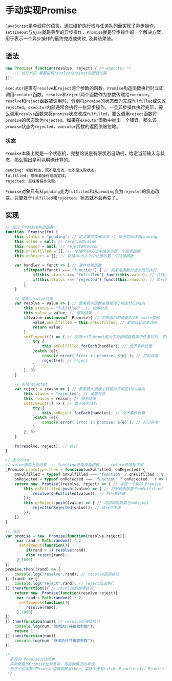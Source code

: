 # 手动实现Promise
`JavaScript`是单线程的语言，通过维护执行栈与任务队列而实现了异步操作，`setTimeout`与`Ajax`就是典型的异步操作，`Promise`就是异步操作的一个解决方案，用于表示一个异步操作的最终完成或失败, 及其结果值。

## 语法

```javascript
new Promise( function(resolve, reject) { /* executor */
    // 执行代码 需要指明resolve与reject的回调位置
});
```
`executor`是带有`resolve`和`reject`两个参数的函数。`Promise`构造函数执行时立即调用`executor`函数，`resolve`和`reject`两个函数作为参数传递给`executor`。`resolve`和`reject`函数被调用时，分别将`promise`的状态改为完成`fulfilled`或失败`rejected`。`executor`内部通常会执行一些异步操作，一旦异步操作执行完毕，要么调用`resolve`函数来将`promise`状态改成`fulfilled`，要么调用`reject`函数将`promise`的状态改为`rejected`。如果在`executor`函数中抛出一个错误，那么该`promise`状态为`rejected`，`executor`函数的返回值被忽略。

### 状态
`Promise`本质上就是一个状态机，完整的说是有限状态自动机，给定当前输入与状态，那么输出是可以明确计算的。
```
pending: 初始状态，既不是成功，也不是失败状态。
fulfilled: 意味着操作成功完成。
rejected: 意味着操作失败。
```
`Promise`对象只有从`pending`变为`fulfilled`和从`pending`变为`rejected`的状态改变。只要处于`fulfilled`和`rejected`，状态就不会再变了。

## 实现

```javascript
// 定义_Promise构造函数 
function _Promise(fn) {
    this.status = "pending"; // 定义属性存储状态 // 赋予初始状态pending
    this.value = null; // resolve的value
    this.reason = null; // reject的reason
    this.onFulfilled = []; // 存储then方法中注册的第一个回调函数
    this.onReject = []; // 存储then方法中注册的第二个回调函数
    
    var handler = funct => { // 事件处理函数
        if(typeof(funct) === "function") { // 如果是函数的话才进行执行
            if(this.status === "fulfilled") funct(this.value); // 执行并传递value
            if(this.status === "rejected") funct(this.reason); // 执行并传递rejected
        }
    }
    
    // 实现resolve回调
    var resolve = value => { // 使用箭头函数主要是为了绑定this指向
        this.status = "fulfilled"; // 设置状态
        this.value = value; // 得到结果
        if(value instanceof _Promise){ // 判断返回的值是否为Promise实例
            value.onFulfilled = this.onFulfilled; // 是则以此链式调用
            return value;
        } 
        setTimeout(() => { // 使用setTimeout是为了将回调函数置于任务队列，不阻塞主线程，异步执行，实际promise的回调是置于微队列的，而setTimeout的回调是置于宏队列
            try {
                this.onFulfilled.forEach(handler); // 交予事件处理
            }catch (e){
                console.error(`Error in promise: ${e}`); // 打印异常
                reject(e); // reject
            }
        }, 0)
    }
    
    // 实现rejected
    var reject = reason => { // 使用箭头函数主要是为了绑定this指向
        this.status = "rejected"; // 设置状态
        this.reason = reason; // 得到结果
        setTimeout(() => { // 置于任务队列
            try {
                this.onReject.forEach(handler); // 交予事件处理
            }catch (e){
                console.error(`Error in promise: ${e}`); // 打印异常
            }
        }, 0)
    }
    
    fn(resolve, reject); // 执行
}

// 定义then
// value接收上层结果 --- function处理自身逻辑 --- return传递到下层
_Promise.prototype.then = function(onFulfilled, onRejected) {
    onFulfilled = typeof onFulfilled === 'function' ? onFulfilled : v => v; // 转为函数
    onRejected = typeof onRejected === 'function' ? onRejected : r => r; // 转为函数
    return new _Promise((resolve, reject) => { // 返回一个新的_Promise
        this.onFulfilled.push((value) => { // 将回调函数置于onFulfilled
            resolve(onFulfilled(value)); // 执行并传递
        });
        this.onReject.push((value) => { // 将回调函数置于onReject
            reject(onRejected(value)); // 执行并传递
        });
    })
}
```

```javascript
// 测试
var promise = new _Promise(function(resolve,reject){
     var rand = Math.random() * 2;
      setTimeout(function(){
         if(rand < 1) resolve(rand);
         else reject(rand);
     },1000)
})
promise.then((rand) => {
    console.log("resolve",rand); // resolve回调执行
}, (rand) => {
    console.log("reject",rand); // reject回调执行
}).then(function(){ // resolve后继续执行
    return new _Promise(function(resolve,reject){
     var rand = Math.random() * 2;
      setTimeout(function(){
         resolve(rand);
     },1000)
})
}).then(function(num){ // resolve后继续执行
    console.log(num,"继续执行并接收参数");
    return 1;
}).then(function(num){
    console.log(num,"继续执行并接收参数");
})

/*
  实现的_Promise比较简单
  实际使用的Promise比较复杂，有各种情况的考虑
  例子中仅实现了Promise构造函数与then，实际中还有catch、Promise.all、Promise.race、Promise.resolve、Promise.reject等实现
 */
```